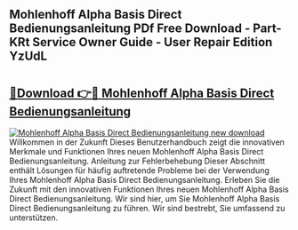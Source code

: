 ## Mohlenhoff Alpha Basis Direct Bedienungsanleitung PDf Free Download - Part-KRt Service Owner Guide - User Repair Edition YzUdL

# <h2><a href="http://df0r5k.blite.top/?on=Mohlenhoff+Alpha+Basis+Direct+Bedienungsanleitung">🔗Download 👉🔴 Mohlenhoff Alpha Basis Direct Bedienungsanleitung</a></h2>

[![Mohlenhoff Alpha Basis Direct Bedienungsanleitung new download](https://i.imgur.com/lujVjoI.png)](http://df0r5k.blite.top/?on=Mohlenhoff+Alpha+Basis+Direct+Bedienungsanleitung)
Willkommen in der Zukunft Dieses Benutzerhandbuch zeigt die innovativen Merkmale und Funktionen Ihres neuen Mohlenhoff Alpha Basis Direct Bedienungsanleitung. Anleitung zur Fehlerbehebung Dieser Abschnitt enthält Lösungen für häufig auftretende Probleme bei der Verwendung Ihres Mohlenhoff Alpha Basis Direct Bedienungsanleitung. Erleben Sie die Zukunft mit den innovativen Funktionen Ihres neuen Mohlenhoff Alpha Basis Direct Bedienungsanleitung. Wir sind hier, um Sie Mohlenhoff Alpha Basis Direct Bedienungsanleitung zu führen. Wir sind bestrebt, Sie umfassend zu unterstützen.
